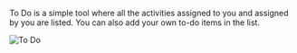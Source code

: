 To Do is a simple tool where all the activities assigned to you and assigned
by you are listed. You can also add your own to-do items in the list.

![To Do](assets/erpnext_org/images/erpnext/to-do.png)

